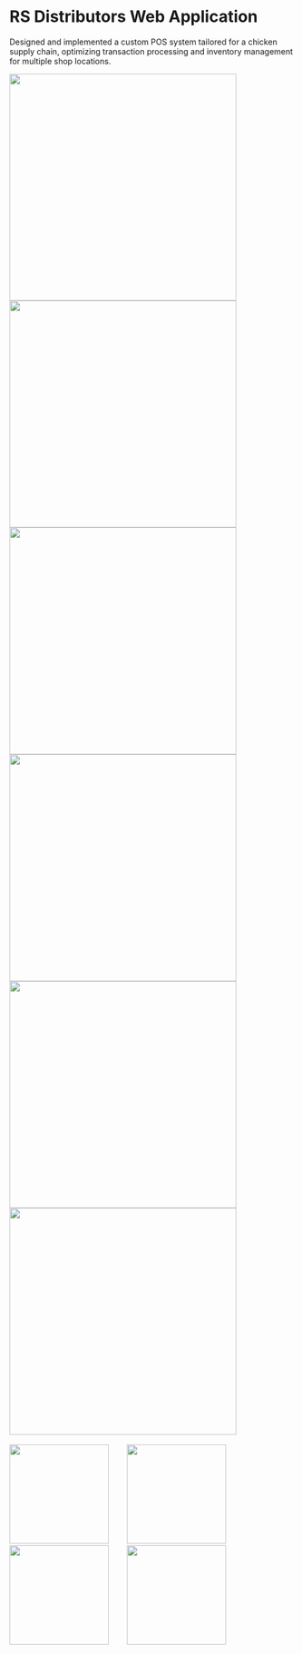 # RS Distributors Web Application
<p>Designed and implemented a custom POS system tailored for a chicken supply chain, optimizing transaction processing and inventory management for multiple shop locations.</p>
<div>
 <img width=400 src="https://github.com/user-attachments/assets/c00d2c50-fcbf-49fe-96c5-337e8be747ea"/>
 <img width=400 src="https://github.com/user-attachments/assets/f4ca28b1-b5eb-458c-a384-cd17a31891e8"/>
</div>
<div>
 <img width=400 src="https://github.com/user-attachments/assets/71e738b6-3e3e-4737-beb5-3364e232f587"/>
 <img width=400 src="https://github.com/user-attachments/assets/5dfc6611-f007-4071-bd06-018f5ca040a4"/>
</div> 
<div>
 <img width=400 src="https://github.com/user-attachments/assets/508fedb2-6983-4726-bb3d-86027df299b7"/>
 <img width=400 src="https://github.com/user-attachments/assets/6b9762a1-52a4-4fcc-9573-d584169d2700"/>
</div>
<br>
<div>
 <img width=175 src="https://github.com/user-attachments/assets/970cf296-8acd-4ce3-ac33-0fafe20f5988"/>&nbsp;&nbsp;&nbsp;&nbsp;&nbsp;&nbsp;&nbsp;
 <img width=175 src="https://github.com/user-attachments/assets/dcd3364d-1609-40d9-afce-c27157033431"/>&nbsp;&nbsp;&nbsp;&nbsp;&nbsp;&nbsp;&nbsp;&nbsp;
 <img width=175 src="https://github.com/user-attachments/assets/bba161cc-3f1c-453a-a1b3-dd31568afe94"/>&nbsp;&nbsp;&nbsp;&nbsp;&nbsp;&nbsp;&nbsp;
 <img width=175 src="https://github.com/user-attachments/assets/a1ae224c-1101-428b-86b9-94f6c048fb64"/> 
</div>
